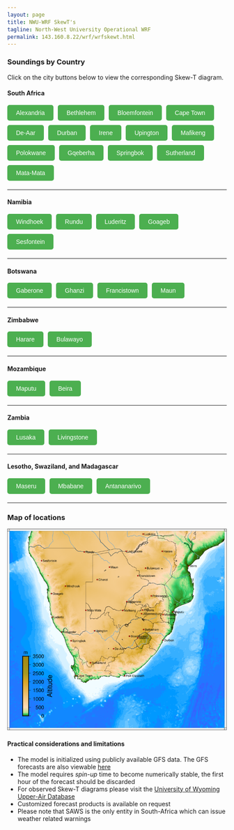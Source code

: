 ```yaml
---
layout: page
title: NWU-WRF SkewT's
tagline: North-West University Operational WRF
permalink: 143.160.8.22/wrf/wrfskewt.html
---
```


### Soundings by Country
Click on the city buttons below to view the corresponding Skew-T diagram.

<div id="iframeContainer" style="margin-top: 20px; border: 1px solid #ccc; padding: 10px; border-radius: 5px; display: none;">
    <iframe id="skewtIframe" src="" style="width: 80%; height: 700px; border: none;"></iframe>
</div>

<script>
    /**
     * Updates the iframe content and makes the container visible.
     * @param {string} url - The URL to load in the iframe.
     */
    function updateIframe(url) {
        var iframeContainer = document.getElementById('iframeContainer');
        var iframe = document.getElementById('skewtIframe');

        if (url) {
            iframe.src = url; // Update the iframe's source
            iframeContainer.style.display = 'block'; // Show the iframe container
        }
    }
</script>

<style>
    button {
        background-color: #4CAF50;
        color: white;
        border: none;
        padding: 10px 20px;
        font-size: 14px;
        cursor: pointer;
        border-radius: 5px;
        transition: background-color 0.3s;
    }

    button:hover {
        background-color: #45a049;
    }
</style>


#### South Africa
<div style="display: flex; flex-wrap: wrap; gap: 10px; margin-bottom: 20px;">
    <button onclick="updateIframe('http://143.160.8.22/wrf/wrfskwt_alexandria.html')">Alexandria</button>
    <button onclick="updateIframe('http://143.160.8.22/wrf/wrfskwt_bethlehem.html')">Bethlehem</button>
    <button onclick="updateIframe('http://143.160.8.22/wrf/wrfskwt_bloemfontein.html')">Bloemfontein</button>
    <button onclick="updateIframe('http://143.160.8.22/wrf/wrfskwt_cpt.html')">Cape Town</button>
    <button onclick="updateIframe('http://143.160.8.22/wrf/wrfskwt_deaar.html')">De-Aar</button>
    <button onclick="updateIframe('http://143.160.8.22/wrf/wrfskwt_durban.html')">Durban</button>
    <button onclick="updateIframe('http://143.160.8.22/wrf/wrfskwt_irene.html')">Irene</button>
    <button onclick="updateIframe('http://143.160.8.22/wrf/wrfskwt_upington.html')">Upington</button>
    <button onclick="updateIframe('http://143.160.8.22/wrf/wrfskwt_mafikeng.html')">Mafikeng</button>
    <button onclick="updateIframe('http://143.160.8.22/wrf/wrfskwt_polokwane.html')">Polokwane</button>
    <button onclick="updateIframe('http://143.160.8.22/wrf/wrfskwt_gqeberha.html')">Gqeberha</button>
    <button onclick="updateIframe('http://143.160.8.22/wrf/wrfskwt_springbok.html')">Springbok</button>
    <button onclick="updateIframe('http://143.160.8.22/wrf/wrfskwt_sutherland.html')">Sutherland</button>
    <button onclick="updateIframe('http://143.160.8.22/wrf/wrfskwt_mata.html')">Mata-Mata</button>
</div>

---

#### Namibia
<div style="display: flex; flex-wrap: wrap; gap: 10px; margin-bottom: 20px;">
    <button onclick="updateIframe('http://143.160.8.22/wrf/wrfskwt_windhoek.html')">Windhoek</button>
    <button onclick="updateIframe('http://143.160.8.22/wrf/wrfskwt_rundu.html')">Rundu</button>
    <button onclick="updateIframe('http://143.160.8.22/wrf/wrfskwt_luderitz.html')">Luderitz</button>
    <button onclick="updateIframe('http://143.160.8.22/wrf/wrfskwt_goageb.html')">Goageb</button>
    <button onclick="updateIframe('http://143.160.8.22/wrf/wrfskwt_sesfontein.html')">Sesfontein</button>
</div>

---

#### Botswana
<div style="display: flex; flex-wrap: wrap; gap: 10px; margin-bottom: 20px;">
    <button onclick="updateIframe('http://143.160.8.22/wrf/wrfskwt_gaberone.html')">Gaberone</button>
    <button onclick="updateIframe('http://143.160.8.22/wrf/wrfskwt_ghanzi.html')">Ghanzi</button>
    <button onclick="updateIframe('http://143.160.8.22/wrf/wrfskwt_francistown.html')">Francistown</button>
    <button onclick="updateIframe('http://143.160.8.22/wrf/wrfskwt_maun.html')">Maun</button>
</div>

---

#### Zimbabwe
<div style="display: flex; flex-wrap: wrap; gap: 10px; margin-bottom: 20px;">
    <button onclick="updateIframe('http://143.160.8.22/wrf/wrfskwt_harare.html')">Harare</button>
    <button onclick="updateIframe('http://143.160.8.22/wrf/wrfskwt_bulawayo.html')">Bulawayo</button>
</div>

---

#### Mozambique
<div style="display: flex; flex-wrap: wrap; gap: 10px; margin-bottom: 20px;">
    <button onclick="updateIframe('http://143.160.8.22/wrf/wrfskwt_maputu.html')">Maputu</button>
    <button onclick="updateIframe('http://143.160.8.22/wrf/wrfskwt_beira.html')">Beira</button>
</div>

---

#### Zambia
<div style="display: flex; flex-wrap: wrap; gap: 10px; margin-bottom: 20px;">
    <button onclick="updateIframe('http://143.160.8.22/wrf/wrfskwt_lusaka.html')">Lusaka</button>
    <button onclick="updateIframe('http://143.160.8.22/wrf/wrfskwt_livingstone.html')">Livingstone</button>
</div>

---

#### Lesotho, Swaziland, and Madagascar
<div style="display: flex; flex-wrap: wrap; gap: 10px; margin-bottom: 20px;">
    <button onclick="updateIframe('http://143.160.8.22/wrf/wrfskwt_maseru.html')">Maseru</button>
    <button onclick="updateIframe('http://143.160.8.22/wrf/wrfskwt_mbabane.html')">Mbabane</button>
    <button onclick="updateIframe('http://143.160.8.22/wrf/wrfskwt_anatnanarivo.html')">Antananarivo</button>
</div>

---

### Map of locations 

<img src="/assets/images/sounding_locations_2.png" alt="" usemap="#map" />
<map name="map">
    <area shape="rect" coords="397, 278, 450, 292" href="http://143.160.8.22/wrf/wrfskwt_mafikeng.html" alt="mafikeng" title="Mafikeng" />
    <area shape="rect" coords="410, 247, 468, 260" href="http://143.160.8.22/wrf/wrfskwt_gaberone.html" alt="gaberone" title="Gaberone" />
    <area shape="rect" coords="496, 225, 556, 241" href="http://143.160.8.22/wrf/wrfskwt_polokwane.html" alt="polokwane" title="Polokwane" />
    <area shape="rect" coords="624, 122, 661, 139" href="http://143.160.8.22/wrf/wrfskwt_beira.html" alt="beira" title="Beira" />
    <area shape="rect" coords="469, 13, 514, 28"   href="http://143.160.8.22/wrf/wrfskwt_lusaka.html" alt="lusaka" title="Lusaka" />
    <area shape="rect" coords="532, 72, 576, 88"   href="http://143.160.8.22/wrf/wrfskwt_harare.html" alt="harare" title="Harare" />
    <area shape="rect" coords="476, 130, 532, 145" href="http://143.160.8.22/wrf/wrfskwt_bulawayo.html" alt="bulawayo" title="Bulawayo" />
    <area shape="rect" coords="577, 280, 621, 296" href="http://143.160.8.22/wrf/wrfskwt_maputu.html" alt="maputu" title="Maputu" />
    <area shape="rect" coords="537, 290, 568, 307" href="http://143.160.8.22/wrf/wrfskwt_mbabane.html" alt="mbabane" title="Mbabane" />
    <area shape="rect" coords="459, 277, 514, 303" href="http://143.160.8.22/wrf/wrfskwt_irene.html" alt="irene" title="Irene" />
    <area shape="rect" coords="466, 342, 532, 358" href="http://143.160.8.22/wrf/wrfskwt_bethlehem.html" alt="bethlehem" title="Bethlehem" />
    <area shape="rect" coords="459, 373, 490, 388" href="http://143.160.8.22/wrf/wrfskwt_maseru.html" alt="maseru" title="Maseru" />
    <area shape="rect" coords="419, 365, 445, 381" href="http://143.160.8.22/wrf/wrfskwt_bloemfontein.html" alt="bloemfontein" title="Bloemfontein" />
    <area shape="rect" coords="297, 347, 352, 361" href="http://143.160.8.22/wrf/wrfskwt_upington.html" alt="upington" title="Upington" />
    <area shape="rect" coords="536, 379, 581, 394" href="http://143.160.8.22/wrf/wrfskwt_durban.html" alt="durban" title="Durban" />
    <area shape="rect" coords="364, 409, 411, 426" href="http://143.160.8.22/wrf/wrfskwt_deaar.html" alt="deaar" title="De-Aar" />
    <area shape="rect" coords="404, 502, 480, 518" href="http://143.160.8.22/wrf/wrfskwt_gqeberha.html" alt="gqeberha" title="Gqeberha" />
    <area shape="rect" coords="235, 502, 298, 518" href="http://143.160.8.22/wrf/wrfskwt_cpt.html" alt="capetown" title="Cape-Town" />
    <area shape="rect" coords="217, 382, 276, 396" href="http://143.160.8.22/wrf/wrfskwt_springbok.html" alt="springbok" title="Springbok" />
    <area shape="rect" coords="184, 351, 245, 367" href="http://143.160.8.22/wrf/wrfskwt_alexander.html" alt="alexander" title="Alexander" />
    <area shape="rect" coords="306, 170, 352, 186" href="http://143.160.8.22/wrf/wrfskwt_ghanzi.html" alt="ghanzi" title="Ghanzi" />
    <area shape="rect" coords="151, 298, 200, 315" href="http://143.160.8.22/wrf/wrfskwt_luderitz.html" alt="luderitz" title="Luderitz" />
    <area shape="rect" coords="148, 218, 199, 235" href="http://143.160.8.22/wrf/wrfskwt_gobabeb.html" alt="goageb" title="Goababeb" />
    <area shape="rect" coords="195, 192, 257, 207" href="http://143.160.8.22/wrf/wrfskwt_windhoek.html" alt="windhoek" title="Windhoek" />
    <area shape="rect" coords="258, 72, 309, 89"   href="http://143.160.8.22/wrf/wrfskwt_rundu.html" alt="rundu" title="Rundu" />
    <area shape="rect" coords="281, 454, 348, 475" href="http://143.160.8.22/wrf/wrfskwt_sutherland.html" alt="sutherland" title="Sutherland" />
    <area shape="rect" coords="264, 271, 331, 296" href="http://143.160.8.22/wrf/wrfskwt_mata.html" alt="matamata" title="Mata-Mata" />
    <area shape="rect" coords="444, 153, 517, 174" href="http://143.160.8.22/wrf/wrfskwt_francistown.html" alt="francistown" title="Francistown" />
    <area shape="rect" coords="347, 123, 390, 145" href="http://143.160.8.22/wrf/wrfskwt_maun.html" alt="maun" title="Maun" />
    <area shape="rect" coords="402, 68, 476, 90"   href="http://143.160.8.22/wrf/wrfskwt_livingstone.html" alt="livingstone" title="Livingstone" />
    <area shape="rect" coords="112, 100, 178, 121" href="http://143.160.8.22/wrf/wrfskwt_sesfontein.html" alt="sesfontein" title="Sesfontein" />
</map>



#### Practical considerations and limitations
+ The model is initialized using publicly available GFS data. The GFS forecasts are also viewable [here](http://www.lekwenaradar.co.za/forecast.html)
+ The model requires *spin-up* time to become numerically stable, the first hour of the forecast should be discarded
+ For observed Skew-T diagrams please visit the [University of Wyoming Upper-Air Database](http://weather.uwyo.edu/upperair/sounding.html)
+ Customized forecast products is available on request
+ Please note that SAWS is the only entity in South-Africa which can issue weather related warnings
